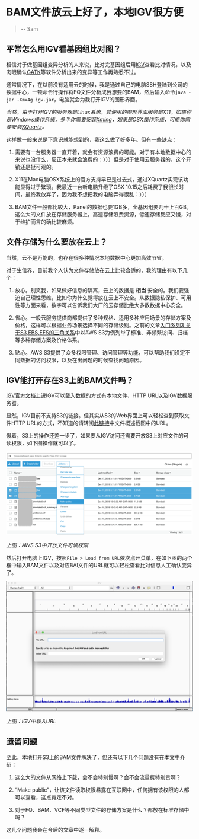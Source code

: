 # BAM文件放云上好了，本地IGV很方便

> -- Sam

## 平常怎么用IGV看基因组比对图？

相信对于做基因组变异分析的人来说，比对完基因组后用[IGV](http://software.broadinstitute.org/software/igv/)查看比对情况，以及肉眼确认[GATK](https://gatk.broadinstitute.org/hc/en-us)等软件分析出来的变异等工作再熟悉不过。

通常情况下，在以前没有适用云的时候，我是通过自己的电脑SSH登陆到公司的数据中心，一顿命令行操作将FQ文件分析成我想要的BAM，然后输入命令`java -jar -Xmx4g igv.jar`，电脑就会为我打开IGV的图形界面。

_当然，由于打开IGV的服务器是Linux系统，其使用的图形界面服务是X11，如果你是Windows操作系统，多半你需要安装[Xming](https://sourceforge.net/projects/xming)，如果是OSX操作系统，可能你需要安装[XQuartz](https://www.xquartz.org)。_

这样做一般来说是下意识就能想到的，我这么做了好多年。但有一些缺点：

1. 需要有一台服务器一直开着，就会有资源浪费的可能。对于有本地数据中心的来说也没什么，反正本来就会浪费的：）））但是对于使用云服务器的，这个开销还是挺可观的。

2. X11在Mac电脑OSX系统上的官方支持早已是过去式，通过XQuartz实现该功能显得过于繁琐。我最近一台新电脑升级了OSX 10.15之后耗费了我很长时间，最终我放弃了，因为我不想把我的电脑弄得很乱：）））

3. BAM文件一般都比较大，Panel的数据也要1GB多，全基因组要几十上百GB。这么大的文件放在存储服务器上，高速存储浪费资源，低速存储反应又慢，对于维护而言的确比较麻烦。

## 文件存储为什么要放在云上？

当然，云不是万能的，也存在很多种情况本地数据中心更加高效节省。

对于生信界，目前我个人认为文件存储放在云上比较合适的，我的理由有以下几个：

1. 放心。别笑我，如果做好信息的隔离，云上的数据是 __相当__ 安全的。我们要强迫自己理性思维，比如你为什么觉得放在云上不安全。从数据隐私保护、可用性等方面来看，数字可以告诉我们大厂的云存储比绝大多数数据中心安全。

2. 省心。一般云服务提供商都提供了多种规格、适用多种应用场景的存储方案及价格，这样可以根据业务场景选择不同的存储级别。之前的文章[入门系列3 关于S3,EBS,EFS的三角关系](2020-01-26-s3-ebs-efs-compare.md)中以AWS S3为例列举了标准、非频繁访问、归档等多种存储方案及价格体系。

3. 贴心。AWS S3提供了众多权限管理、访问管理等功能，可以帮助我们设定不同数据的访问权限，以及在出问题的时候查找问题原因。

## IGV能打开存在S3上的BAM文件吗？

[IGV官方文档](http://software.broadinstitute.org/software/igv/LoadData)上说IGV可以载入数据的方式有本地文件、HTTP URL以及IGV数据服务器。

显然，IGV目前不支持S3的链接。但其实从S3的Web界面上可以轻松查到获取文件HTTP URL的方式，不知道的请转阅[此链接](https://docs.amazonaws.cn/AmazonS3/latest/user-guide/view-object-overview.html)中文件概述截图中的URL。

慢着，S3上的操作还差一步了，如果要从IGV访问还需要开放S3上对应文件的可读权限，如下图操作就可以了。

![AWS S3中开放文件可读权限](../img/s3-make-public.png)

_上图：AWS S3中开放文件可读权限_

然后打开电脑上IGV，按照`File > Load from URL`依次点开菜单，在如下图的两个框中输入BAM文件以及对应BAI文件的URL就可以轻松查看比对信息人工确认变异了。

![IGV中载入URL](../img/igv-load-from-url.png)

_上图：IGV中载入URL_

## 遗留问题

至此，本地打开S3上的BAM文件解决了，但还有以下几个问题没有在本文中介绍：

1. 这么大的文件从网络上下载，会不会特别慢啊？会不会流量费特别贵啊？

2. “Make public”，让该文件读取权限暴露在互联网中，任何拥有该权限的人都可以查看，这点肯定不对。

3. 对于FQ、BAM、VCF等不同类型文件的存储方案是什么？都放在标准存储中吗？

这几个问题我会在今后的文章中逐一解释。
